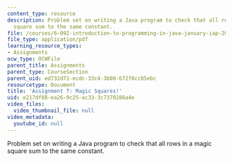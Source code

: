```yaml
---
content_type: resource
description: Problem set on writing a Java program to check that all rows in a magic
  square sum to the same constant.
file: /courses/6-092-introduction-to-programming-in-java-january-iap-2010/e217df88ea269c25ac333c7370286a4e_MIT6_092IAP10_assn07.pdf
file_type: application/pdf
learning_resource_types:
- Assignments
ocw_type: OCWFile
parent_title: Assignments
parent_type: CourseSection
parent_uid: ed732d71-ecdc-33c4-3b00-672f8cc05ebc
resourcetype: Document
title: 'Assignment 7: Magic Squares!'
uid: e217df88-ea26-9c25-ac33-3c7370286a4e
video_files:
  video_thumbnail_file: null
video_metadata:
  youtube_id: null
---
```

Problem set on writing a Java program to check that all rows in a magic square sum to the same constant.

